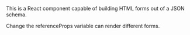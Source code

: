 This is a React component capable of building HTML forms out of a JSON schema.

Change the referenceProps variable can render different forms.

